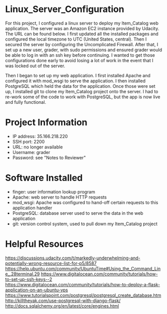 # Linux_Server_Configuration
For this project, I configured a linux server to deploy my Item_Catalog web application. The server was an Amazon EC2 instance provided by Udacity. The URL can be found below. I first updated all the installed packages and configured the local timezone to UTC (United States, central). Then I secured the server by configuring the Uncomplicated Firewall. After that, I set up a new user, grader, with sudo permissions and ensured grader would be able to log in with an ssh key before continuing. I wanted to get those configurations done early to avoid losing a lot of work in the event that I was locked out of the server.

Then I began to set up my web application. I first installed Apache and configured it with mod_wsgi to serve the application. I then installed PostgreSQL which held the data for the application. Once those were set up, I installed git to clone my Item_Catalog project onto the server. I had to re-work some of the code to work with PostgreSQL, but the app is now live and fully functional.

# Project Information
* IP address: 35.166.218.220
* SSH port: 2200
* URL: no longer available
* Username: grader
* Password: see "Notes to Reviewer"

# Software Installed
* finger: user information lookup program
* Apache: web server to handle HTTP requests
* mod_wsgi: Apache was configured to hand-off certain requests to this application handler
* PostgreSQL: database server used to serve the data in the web application
* git: version control system, used to pull down my Item_Catalog project

# Helpful Resources
https://discussions.udacity.com/t/markedly-underwhelming-and-potentially-wrong-resource-list-for-p5/8587
https://help.ubuntu.com/community/UbuntuTime#Using_the_Command_Line_.28terminal.29
https://www.digitalocean.com/community/tutorials/how-to-set-up-ssh-keys--2
https://www.digitalocean.com/community/tutorials/how-to-deploy-a-flask-application-on-an-ubuntu-vps
https://www.tutorialspoint.com/postgresql/postgresql_create_database.htm
http://killtheyak.com/use-postgresql-with-django-flask/
http://docs.sqlalchemy.org/en/latest/core/engines.html
